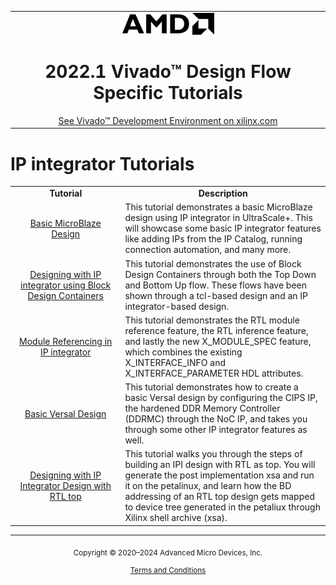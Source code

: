 ﻿<table class="sphinxhide" width="100%">
 <tr width="100%">
    <td align="center"><img src="https://github.com/Xilinx/Image-Collateral/blob/main/xilinx-logo.png?raw=true" width="30%"/><h1>2022.1 Vivado™ Design Flow Specific Tutorials</h1>
    <a href="https://www.xilinx.com/products/design-tools/vivado.html">See Vivado™ Development Environment on xilinx.com</a>
    </td>
 </tr>
</table>

# IP integrator Tutorials

<table style="width:100%">
 <tr>
 <td width="35%" align="center"><b>Tutorial</b>
 <td width="65%" align="center"><b>Description</b>
 </tr>
 <tr>
 <td align="center"><a href="./Lab_1/">Basic MicroBlaze Design</a></td>
 <td>This tutorial demonstrates a basic MicroBlaze design using IP integrator in UltraScale+. This will showcase some basic IP integrator features like adding IPs from the IP Catalog, running connection automation, and many more.</td>
 </tr>
 <tr>
 <td align="center"><a href="./Lab_2/">Designing with IP integrator using Block Design Containers</a></td>
 <td>This tutorial demonstrates the use of Block Design Containers through both the Top Down and Bottom Up flow. These flows have been shown through a tcl-based design and an IP integrator-based design.</td>
 </tr>
 <tr>
 <td align="center"><a href="./Lab_3/">Module Referencing in IP integrator</a></td>
 <td>This tutorial demonstrates the RTL module reference feature, the RTL inference feature, and lastly the new X_MODULE_SPEC feature, which combines the existing X_INTERFACE_INFO and X_INTERFACE_PARAMETER HDL attributes.</td>
 </tr>
 <tr>
 <td align="center"><a href="./Lab_4/">Basic Versal Design</a></td>
 <td>This tutorial demonstrates how to create a basic Versal design by configuring the CIPS IP,  the hardened DDR Memory Controller (DDRMC) through the NoC IP, and takes you through some other IP integrator features as well.</td>
 </tr>
 <tr>
 <td align="center"><a href="./Lab_5/">Designing with IP Integrator Design with RTL top</a></td>
 <td>This tutorial walks you through the steps of building an IPI design with RTL as top. You will generate the post implementation xsa and run it on the petalinux, and learn how the BD addressing of an RTL top design gets mapped to device tree generated in the petaliux through Xilinx shell archive (xsa).</td>
 </tr>
 </table>


<hr class="sphinxhide"></hr>

<p class="sphinxhide" align="center"><sub>Copyright © 2020–2024 Advanced Micro Devices, Inc.</sub></p>

<p class="sphinxhide" align="center"><sup><a href="https://www.amd.com/en/corporate/copyright">Terms and Conditions</a></sup></p>
